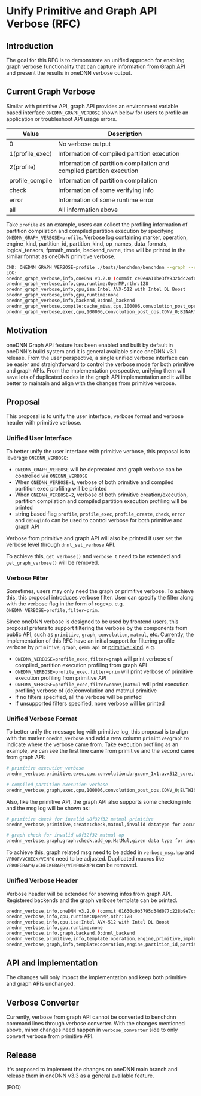 # Unify Primitive and Graph API Verbose (RFC)

## Introduction

The goal for this RFC is to demonstrate an unified approach for enabling graph
verbose functionality that can capture information from [Graph
API](https://uxlfoundation.github.io/oneDNN/graph_extension.html) and present the
results in oneDNN verbose output.

## Current Graph Verbose

Similar with primitive API, graph API provides an environment variable based
interface `ONEDNN_GRAPH_VERBOSE` shown below for users to profile an application
or troubleshoot API usage errors.

| **Value**       | **Description**                                              |
| --------------- | ------------------------------------------------------------ |
| 0               | No verbose output                                            |
| 1(profile_exec) | Information of compiled partition  execution                 |
| 2(profile)      | Information of partition compilation and  compiled partition execution |
| profile_compile | Information of partition compilation                         |
| check           | Information of some verifying info                           |
| error           | Information of some runtime error                            |
| all             | All information above                                        |

Take `profile` as an example, users can collect the profiling information of
partition compilation and compiled partition execution by specifying
`ONEDNN_GRAPH_VERBOSE=profile`. Verbose log containing marker, operation,
engine_kind, partition_id, partition_kind, op_names, data_formats,
logical_tensors, fpmath_mode, backend_name, time will be printed in the similar
format as oneDNN primitive verbose.

```bash
CMD: ONEDNN_GRAPH_VERBOSE=profile ./tests/benchdnn/benchdnn --graph --case=pattern/f32/conv_bias_add_fusion.json
LOG:
onednn_graph_verbose,info,oneDNN v3.2.0 (commit ce0e4a11be3fa932bdc24f67dceff4df134d0207)
onednn_graph_verbose,info,cpu,runtime:OpenMP,nthr:128
onednn_graph_verbose,info,cpu,isa:Intel AVX-512 with Intel DL Boost
onednn_graph_verbose,info,gpu,runtime:none
onednn_graph_verbose,info,backend,0:dnnl_backend
onednn_graph_verbose,compile:cache_miss,cpu,100006,convolution_post_ops,CONV_0;BINARY_1,data:NCX; filter:OIX;;,in0_f32:0:strided:undef:50x64x56x56:200704s3136s56s1 in1_f32:1:strided:constant:64x64x1x1:64s1s1s1 in2_f32:2:strided:constant:64:1 in3_f32:3:strided:undef:1x1x1x1:1s1s1s1 out0_f32:2209:strided:undef:50x64x56x56:200704s3136s56s1,fpm:strict,dnnl_backend,66.7661
onednn_graph_verbose,exec,cpu,100006,convolution_post_ops,CONV_0;BINARY_1,data:NCX; filter:OIX;;,in0_f32:0:strided:undef:50x64x56x56:200704s3136s56s1 in1_f32:1:strided:constant:64x64x1x1:64s1s1s1 in2_f32:2:strided:constant:64:1 in3_f32:3:strided:undef:1x1x1x1:1s1s1s1 out0_f32:2209:strided:undef:50x64x56x56:200704s3136s56s1,fpm:strict,dnnl_backend,18.824
```

## Motivation

oneDNN Graph API feature has been enabled and built by default in oneDNN's build
system and it is general available since oneDNN v3.1 release. From the user
perspective, a single unified verbose interface can be easier and
straightforward to control the verbose mode for both primitive and graph APIs.
From the implementation perspective, unifying them will save lots of duplicated
codes in the graph API implementation and it will be better to maintain and
align with the changes from primitive verbose.

## Proposal

This proposal is to unify the user interface, verbose format and verbose header
with primitive verbose.

### Unified User Interface

To better unify the user interface with primitive verbose, this proposal is to
leverage `ONEDNN_VERBOSE`:

- `ONEDNN_GRAPH_VERBOSE`  will be deprecated and graph verbose can be controlled
  via `ONEDNN_VERBOSE`
- When `ONEDNN_VERBOSE=1`, verbose of both primitive and compiled partition exec
  profiling will be printed
- When `ONEDNN_VERBOSE=2`, verbose of both primitive creation/execution,
  partition compilation and compiled partition execution profiling will be
  printed
- string based flag `profile`, `profile_exec`, `profile_create`, `check`,
  `error` and `debuginfo` can be used to control verbose for both primitive and
  graph API

Verbose from primitive and graph API will also be printed if user set the
verbose level through `dnnl_set_verbose` API.

To achieve this, `get_verbose()` and `verbose_t` need to be extended and
`get_graph_verbose()` will be removed.

### Verbose Filter

Sometimes, users may only need the graph or primitive verbose. To achieve this,
this proposal introduces verbose filter. User can specify the filter along with
the verbose flag in the form of regexp. e.g.
`ONEDNN_VERBOSE=profile,filter=prim`.

Since oneDNN verbose is designed to be used by frontend users, this proposal
prefers to support filtering the verbose by the components from public API, such
as `primitive`, `graph`, `convolution`, `matmul`, etc. Currently, the
implementation of this RFC have an initial support for filtering profile verbose
by `primitive`, `graph`, `gemm_api` or
[primitive::kind](https://github.com/uxlfoundation/oneDNN/blob/main/include/oneapi/dnnl/dnnl.hpp).
e.g.

- `ONEDNN_VERBOSE=profile_exec,filter=graph` will print verbose of
  compiled_partition execution profiling from graph API
- `ONEDNN_VERBOSE=profile_exec,filter=prim` will print verbose of primitive
  execution profiling from primitive API
- `ONEDNN_VERBOSE=profile_exec,filter=conv\|matmul` will print execution
  profiling verbose of (de)convolution and matmul primitive
- If no filters specified, all the verbose will be printed
- If unsupported filters specified, none verbose will be printed

### Unified Verbose Format

To better unify the message log with primitive log, this proposal is to align
with the marker `onednn_verbose` and add a new column `primitive/graph` to
indicate where the verbose came from. Take execution profiling as an example, we
can see the first line came from primitive and the second came from graph API:

```bash
# primitive execution verbose
onednn_verbose,primitive,exec,cpu,convolution,brgconv_1x1:avx512_core,forward_inference,src_f32::blocked:acdb::f0 wei_f32:a:blocked:Acdb64a::f0 bia_f32:a:blocked:a::f0 dst_f32::blocked:acdb::f0,attr-scratchpad:user attr-post-ops:eltwise_relu ,alg:convolution_direct,mb2_ic32oc64_ih112oh112kh1sh1dh0ph0_iw112ow112kw1sw1dw0pw0,1.15503

# compiled partition execution verbose
onednn_verbose,graph,exec,cpu,100006,convolution_post_ops,CONV_0;ELTWISE_1,data:NCX; filter:OIX;;,in0_f32:0:strided:undef:2x32x112x112:401408s12544s112s1 in1_f32:1:strided:constant:64x32x1x1:32s1s1s1 in2_f32:2:strided:constant:64:1 out0_f32:4:strided:undef:2x64x112x112:802816s12544s112s1,fpm:strict,dnnl_backend,5.44092
```

Also, like the primitive API, the graph API also supports some checking info and
the msg log will be shown as:

```bash
# primitive check for invalid u8f32f32 matmul primitive
onednn_verbose,primitive,create:check,matmul,invalid datatype for accumulation,src/common/matmul.cpp:188

# graph check for invalid u8f32f32 matmul op
onednn_verbose,graph,graph:check,add_op,MatMul,given data type for input0 is u8 v.s. expected {f16,bf16,f32},src/graph/interface/op_schema.cpp:250
```

To achieve this, graph related msg need to be added in `verbose_msg.hpp` and
`VPROF/VCHECK/VINFO` need to be adjusted. Duplicated macros like
`VPROFGRAPH/VCHECKGRAPH/VINFOGRAPH` can be removed.

### Unified Verbose Header

Verbose header will be extended for showing infos from graph API. Registered
backends and the graph verbose template can be printed.

```bash
onednn_verbose,info,oneDNN v3.2.0 (commit 01630c9b5795d34d077c228b9e7cd89a72d6b5e5)
onednn_verbose,info,cpu,runtime:OpenMP,nthr:128
onednn_verbose,info,cpu,isa:Intel AVX-512 with Intel DL Boost
onednn_verbose,info,gpu,runtime:none
onednn_verbose,info,graph,backend,0:dnnl_backend
onednn_verbose,primitive,info,template:operation,engine,primitive,implementation,prop_kind,memory_descriptors,attributes,auxiliary,problem_desc,exec_time
onednn_verbose,graph,info,template:operation,engine,partition_id,partition_kind,op_names,data_formats,logical_tensors,fpmath_mode,backend,exec_time
```

## API and implementation

The changes will only impact the implementation and keep both primitive and
graph APIs unchanged.

## Verbose Converter

Currently, verbose from graph API cannot be converted to benchdnn command lines
through verbose converter. With the changes mentioned above, minor changes need
happen in `verbose_converter` side to only convert verbose from primitive API.

## Release

It's proposed to implement the changes on oneDNN main branch and release them
in oneDNN v3.3 as a general available feature.

(EOD)
